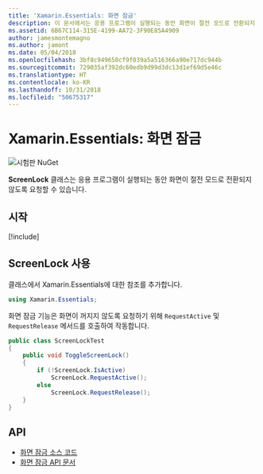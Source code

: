 ```yaml
---
title: 'Xamarin.Essentials: 화면 잠금'
description: 이 문서에서는 응용 프로그램이 실행되는 동안 화면이 절전 모드로 전환되지 않도록 요청할 수 있는 Xamarin.Essentials의 ScreenLock 클래스를 설명합니다.
ms.assetid: 6B67C114-315E-4199-AA72-3F90E85A4909
author: jamesmontemagno
ms.author: jamont
ms.date: 05/04/2018
ms.openlocfilehash: 3bf8c949650cf9f039a5a516366a90e717dc944b
ms.sourcegitcommit: 729035af392dc60edb9d99d3dc13d1ef69d5e46c
ms.translationtype: HT
ms.contentlocale: ko-KR
ms.lasthandoff: 10/31/2018
ms.locfileid: "50675317"
---
```

# <a name="xamarinessentials-screen-lock"></a>Xamarin.Essentials: 화면 잠금

![시험판 NuGet](~/media/shared/pre-release.png)

**ScreenLock** 클래스는 응용 프로그램이 실행되는 동안 화면이 절전 모드로 전환되지 않도록 요청할 수 있습니다.

## <a name="get-started"></a>시작

[!include[](~/essentials/includes/get-started.md)]

## <a name="using-screenlock"></a>ScreenLock 사용

클래스에서 Xamarin.Essentials에 대한 참조를 추가합니다.

```csharp
using Xamarin.Essentials;
```

화면 잠금 기능은 화면이 꺼지지 않도록 요청하기 위해 `RequestActive` 및 `RequestRelease` 메서드를 호출하여 작동합니다.

```csharp
public class ScreenLockTest
{
    public void ToggleScreenLock()
    {
        if (!ScreenLock.IsActive)
            ScreenLock.RequestActive();
        else
            ScreenLock.RequestRelease();
    }
}
```

## <a name="api"></a>API

- [화면 잠금 소스 코드](https://github.com/xamarin/Essentials/tree/master/Xamarin.Essentials/ScreenLock)
- [화면 잠금 API 문서](xref:Xamarin.Essentials.ScreenLock)
